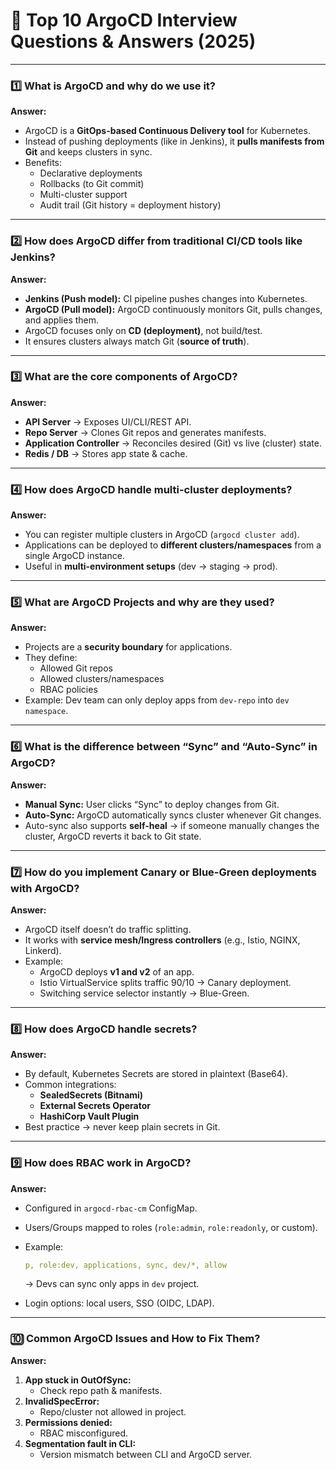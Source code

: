 # 🎯 **Top 10 ArgoCD Interview Questions & Answers (2025)**

---

### 1️⃣ What is ArgoCD and why do we use it?

**Answer:**

- ArgoCD is a **GitOps-based Continuous Delivery tool** for Kubernetes.
- Instead of pushing deployments (like in Jenkins), it **pulls manifests from Git** and keeps clusters in sync.
- Benefits:
    - Declarative deployments
    - Rollbacks (to Git commit)
    - Multi-cluster support
    - Audit trail (Git history = deployment history)

---

### 2️⃣ How does ArgoCD differ from traditional CI/CD tools like Jenkins?

**Answer:**

- **Jenkins (Push model):** CI pipeline pushes changes into Kubernetes.
- **ArgoCD (Pull model):** ArgoCD continuously monitors Git, pulls changes, and applies them.
- ArgoCD focuses only on **CD (deployment)**, not build/test.
- It ensures clusters always match Git (**source of truth**).

---

### 3️⃣ What are the core components of ArgoCD?

**Answer:**

- **API Server** → Exposes UI/CLI/REST API.
- **Repo Server** → Clones Git repos and generates manifests.
- **Application Controller** → Reconciles desired (Git) vs live (cluster) state.
- **Redis / DB** → Stores app state & cache.

---

### 4️⃣ How does ArgoCD handle multi-cluster deployments?

**Answer:**

- You can register multiple clusters in ArgoCD (`argocd cluster add`).
- Applications can be deployed to **different clusters/namespaces** from a single ArgoCD instance.
- Useful in **multi-environment setups** (dev → staging → prod).

---

### 5️⃣ What are ArgoCD Projects and why are they used?

**Answer:**

- Projects are a **security boundary** for applications.
- They define:
    - Allowed Git repos
    - Allowed clusters/namespaces
    - RBAC policies
- Example: Dev team can only deploy apps from `dev-repo` into `dev namespace`.

---

### 6️⃣ What is the difference between “Sync” and “Auto-Sync” in ArgoCD?

**Answer:**

- **Manual Sync:** User clicks “Sync” to deploy changes from Git.
- **Auto-Sync:** ArgoCD automatically syncs cluster whenever Git changes.
- Auto-sync also supports **self-heal** → if someone manually changes the cluster, ArgoCD reverts it back to Git state.

---

### 7️⃣ How do you implement Canary or Blue-Green deployments with ArgoCD?

**Answer:**

- ArgoCD itself doesn’t do traffic splitting.
- It works with **service mesh/Ingress controllers** (e.g., Istio, NGINX, Linkerd).
- Example:
    - ArgoCD deploys **v1 and v2** of an app.
    - Istio VirtualService splits traffic 90/10 → Canary deployment.
    - Switching service selector instantly → Blue-Green.

---

### 8️⃣ How does ArgoCD handle secrets?

**Answer:**

- By default, Kubernetes Secrets are stored in plaintext (Base64).
- Common integrations:
    - **SealedSecrets (Bitnami)**
    - **External Secrets Operator**
    - **HashiCorp Vault Plugin**
- Best practice → never keep plain secrets in Git.

---

### 9️⃣ How does RBAC work in ArgoCD?

**Answer:**

- Configured in `argocd-rbac-cm` ConfigMap.
- Users/Groups mapped to roles (`role:admin`, `role:readonly`, or custom).
- Example:
    
    ```yaml
    p, role:dev, applications, sync, dev/*, allow
    
    ```
    
    → Devs can sync only apps in `dev` project.
    
- Login options: local users, SSO (OIDC, LDAP).

---

### 🔟 Common ArgoCD Issues and How to Fix Them?

**Answer:**

1. **App stuck in OutOfSync:**
    - Check repo path & manifests.
2. **InvalidSpecError:**
    - Repo/cluster not allowed in project.
3. **Permissions denied:**
    - RBAC misconfigured.
4. **Segmentation fault in CLI:**
    - Version mismatch between CLI and ArgoCD server.